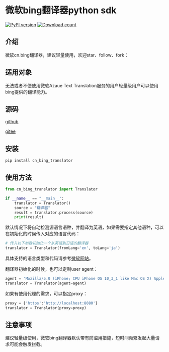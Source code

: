 # 微软bing翻译器python sdk

[![PyPI version](https://badge.fury.io/py/cn_bing_translator.svg)](https://badge.fury.io/py/cn_bing_translator)
[![Download count](https://img.shields.io/pypi/dm/cn_bing_translator)](https://img.shields.io/pypi/dm/cn_bing_translator)

## 介绍

微软cn.bing翻译器，建议轻量使用，欢迎star、follow、fork：

## 适用对象

无法或者不便使用微软Azaue Text Translation服务的用户轻量级用户可以使用bing提供的翻译能力。

## 源码

[github](https://github.com/minibear2021/cn_bing_translator)

[gitee](https://gitee.com/minibear2021/cn_bing_translator)

## 安装

```
pip install cn_bing_translator
```

## 使用方法

```python
from cn_bing_translator import Translator

if __name__ == "__main__":
    translator = Translator()
    source = "翻译器"
    result = translator.process(source)
    print(result)
```

默认情况下将自动检测源语言语种，并翻译为英语，如果需要指定其他语种，可以在初始化的时候传入对应的语言代码：

```python
# 传入以下参数初始化一个从英语到日语的翻译器
translator = Translator(fromLang='en', toLang='ja')
```

具体支持的语言类型和代码请参考[微软网站](https://learn.microsoft.com/en-us/azure/ai-services/translator/language-support)。

翻译器初始化的时候，也可以定制user agent：

```python
agent = 'Mozilla/5.0 (iPhone; CPU iPhone OS 10_3_1 like Mac OS X) AppleWebKit/603.1.30 (KHTML, like Gecko) Version/10.0 Mobile/14E304 Safari/602.1 Edg/99.0.4844.51'
translator = Translator(agent=agent)
```

如果有使用代理的需求，可以指定proxy：

```python
proxy = {'https':'http://localhost:8080'}
translator = Translator(proxy=proxy)
```

## 注意事项

建议轻量级使用，微软bing翻译器默认带有防滥用措施，短时间频繁发起大量请求可能会触发拦截。
